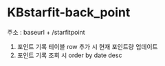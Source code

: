 # KBstarfit-back_point

주소 : baseurl + /starfitpoint


1. 포인트 기록 테이블 row 추가 시 현재 포인트량 업데이트
2. 포인트 기록 조회 시 order by date desc
